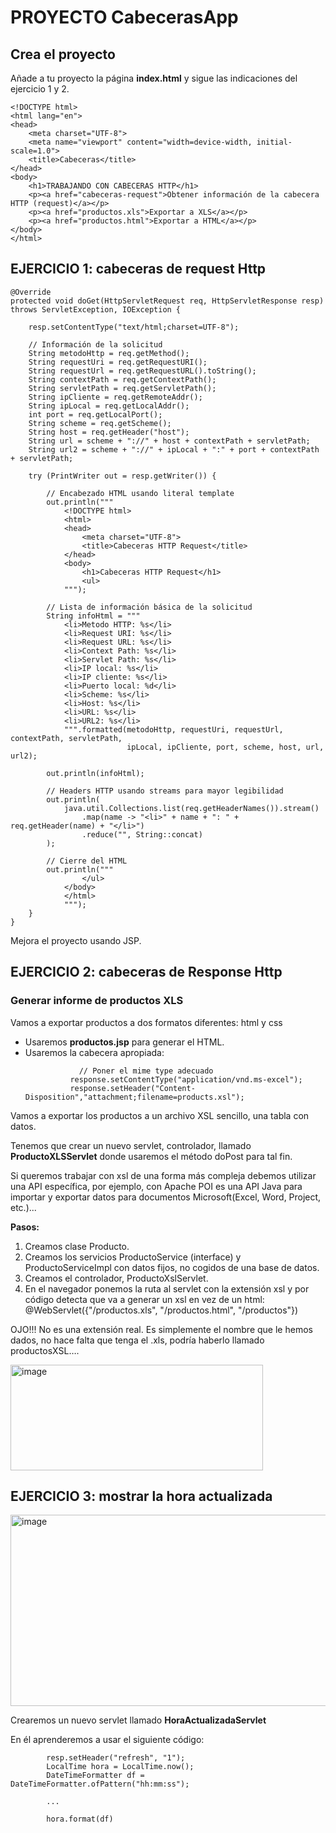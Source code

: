 # PROYECTO CabecerasApp

## Crea el proyecto

Añade a tu proyecto la página **index.html** y sigue las indicaciones del ejercicio 1 y 2.
```
<!DOCTYPE html>
<html lang="en">
<head>
    <meta charset="UTF-8">
    <meta name="viewport" content="width=device-width, initial-scale=1.0">
    <title>Cabeceras</title>
</head>
<body>
    <h1>TRABAJANDO CON CABECERAS HTTP</h1>
    <p><a href="cabeceras-request">Obtener información de la cabecera HTTP (request)</a></p>
    <p><a href="productos.xls">Exportar a XLS</a></p>
    <p><a href="productos.html">Exportar a HTML</a></p>
</body>
</html>
```

## EJERCICIO 1: cabeceras de request Http

```
@Override
protected void doGet(HttpServletRequest req, HttpServletResponse resp) throws ServletException, IOException {

    resp.setContentType("text/html;charset=UTF-8");

    // Información de la solicitud
    String metodoHttp = req.getMethod();
    String requestUri = req.getRequestURI();
    String requestUrl = req.getRequestURL().toString();
    String contextPath = req.getContextPath();
    String servletPath = req.getServletPath();
    String ipCliente = req.getRemoteAddr();
    String ipLocal = req.getLocalAddr();
    int port = req.getLocalPort();
    String scheme = req.getScheme();
    String host = req.getHeader("host");
    String url = scheme + "://" + host + contextPath + servletPath;
    String url2 = scheme + "://" + ipLocal + ":" + port + contextPath + servletPath;

    try (PrintWriter out = resp.getWriter()) {

        // Encabezado HTML usando literal template
        out.println("""
            <!DOCTYPE html>
            <html>
            <head>
                <meta charset="UTF-8">
                <title>Cabeceras HTTP Request</title>
            </head>
            <body>
                <h1>Cabeceras HTTP Request</h1>
                <ul>
            """);

        // Lista de información básica de la solicitud
        String infoHtml = """
            <li>Metodo HTTP: %s</li>
            <li>Request URI: %s</li>
            <li>Request URL: %s</li>
            <li>Context Path: %s</li>
            <li>Servlet Path: %s</li>
            <li>IP local: %s</li>
            <li>IP cliente: %s</li>
            <li>Puerto local: %d</li>
            <li>Scheme: %s</li>
            <li>Host: %s</li>
            <li>URL: %s</li>
            <li>URL2: %s</li>
            """.formatted(metodoHttp, requestUri, requestUrl, contextPath, servletPath,
                          ipLocal, ipCliente, port, scheme, host, url, url2);

        out.println(infoHtml);

        // Headers HTTP usando streams para mayor legibilidad
        out.println(
            java.util.Collections.list(req.getHeaderNames()).stream()
                .map(name -> "<li>" + name + ": " + req.getHeader(name) + "</li>")
                .reduce("", String::concat)
        );

        // Cierre del HTML
        out.println("""
                </ul>
            </body>
            </html>
            """);
    }
}

```

Mejora el proyecto usando JSP.

## EJERCICIO 2: cabeceras de Response Http

### Generar informe de productos XLS

Vamos a exportar productos a dos formatos diferentes: html y css
- Usaremos **productos.jsp** para generar el HTML.
- Usaremos la cabecera apropiada:
  ```
              // Poner el mime type adecuado
            response.setContentType("application/vnd.ms-excel");
            response.setHeader("Content-Disposition","attachment;filename=products.xsl");
  ```

Vamos a exportar los productos a un archivo XSL sencillo, una tabla con datos.

Tenemos que crear un nuevo servlet, controlador, llamado **ProductoXLSServlet** donde usaremos el método doPost para tal fin.

Si queremos trabajar con xsl de una forma más compleja debemos utilizar una API específica, por ejemplo, con Apache POI es una API Java para importar y exportar datos para documentos Microsoft(Excel, Word, Project, etc.)...

**Pasos:**

1. Creamos clase Producto.
2. Creamos los servicios ProductoService (interface) y ProductoServiceImpl con datos fijos, no cogidos de una base de datos.
3. Creamos el controlador, ProductoXslServlet.
4. En el navegador ponemos la ruta al servlet con la extensión xsl y por código detecta que va a generar un xsl en vez de un html:
@WebServlet({"/productos.xls", "/productos.html", "/productos"})

OJO!!! No es una extensión real. Es simplemente el nombre que le hemos dados, no hace falta que tenga el .xls, podría haberlo llamado productosXSL….

<img width="404" height="169" alt="image" src="https://github.com/user-attachments/assets/25c48d4f-225e-4df5-99eb-45ff120312de" />

## EJERCICIO 3: mostrar la hora actualizada

<img width="652" height="306" alt="image" src="https://github.com/user-attachments/assets/b40708d2-9413-4717-9421-7ad1f0110cd9" />

Crearemos un nuevo servlet llamado **HoraActualizadaServlet**

En él aprenderemos a usar el siguiente código:

```
        resp.setHeader("refresh", "1");
        LocalTime hora = LocalTime.now();
        DateTimeFormatter df = DateTimeFormatter.ofPattern("hh:mm:ss");

        ...

        hora.format(df)

```
